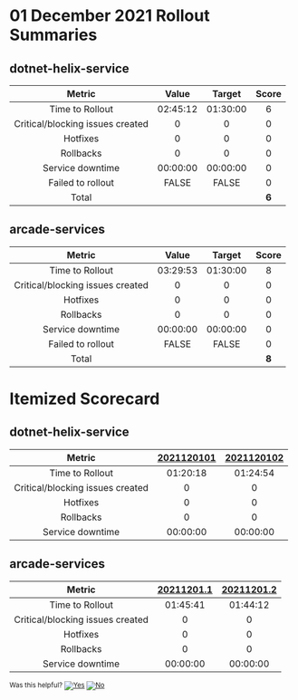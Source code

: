 # 01 December 2021 Rollout Summaries

## dotnet-helix-service

|              Metric              |   Value  |  Target  |   Score   |
|:--------------------------------:|:--------:|:--------:|:---------:|
| Time to Rollout                  | 02:45:12 | 01:30:00 |     6     |
| Critical/blocking issues created |     0    |    0     |     0     |
| Hotfixes                         |     0    |    0     |     0     |
| Rollbacks                        |     0    |    0     |     0     |
| Service downtime                 | 00:00:00 | 00:00:00 |     0     |
| Failed to rollout                |   FALSE  |   FALSE  |     0     |
| Total                            |          |          |   **6**   |


## arcade-services

|              Metric              |   Value  |  Target  |   Score   |
|:--------------------------------:|:--------:|:--------:|:---------:|
| Time to Rollout                  | 03:29:53 | 01:30:00 |     8     |
| Critical/blocking issues created |     0    |    0     |     0     |
| Hotfixes                         |     0    |    0     |     0     |
| Rollbacks                        |     0    |    0     |     0     |
| Service downtime                 | 00:00:00 | 00:00:00 |     0     |
| Failed to rollout                |   FALSE  |   FALSE  |     0     |
| Total                            |          |          |   **8**   |


# Itemized Scorecard

## dotnet-helix-service

| Metric | [2021120101](https://dev.azure.com/dnceng/7ea9116e-9fac-403d-b258-b31fcf1bb293/_build/results?buildId=1492651) | [2021120102](https://dev.azure.com/dnceng/7ea9116e-9fac-403d-b258-b31fcf1bb293/_build/results?buildId=1492783) |
|:-----:|:-----:|:-----:|
| Time to Rollout | 01:20:18 | 01:24:54 |
| Critical/blocking issues created | 0 | 0 |
| Hotfixes | 0 | 0 |
| Rollbacks | 0 | 0 |
| Service downtime | 00:00:00 | 00:00:00 |


## arcade-services

| Metric | [20211201.1](https://dev.azure.com/dnceng/7ea9116e-9fac-403d-b258-b31fcf1bb293/_build/results?buildId=1492655) | [20211201.2](https://dev.azure.com/dnceng/7ea9116e-9fac-403d-b258-b31fcf1bb293/_build/results?buildId=1492801) |
|:-----:|:-----:|:-----:|
| Time to Rollout | 01:45:41 | 01:44:12 |
| Critical/blocking issues created | 0 | 0 |
| Hotfixes | 0 | 0 |
| Rollbacks | 0 | 0 |
| Service downtime | 00:00:00 | 00:00:00 |



<!-- Begin Generated Content: Doc Feedback -->
<sub>Was this helpful? [![Yes](https://helix.dot.net/f/ip/5?p=Documentation%5CTeamProcess%5CRollout-Scorecards%5CScorecard_2021-12-01.md)](https://helix.dot.net/f/p/5?p=Documentation%5CTeamProcess%5CRollout-Scorecards%5CScorecard_2021-12-01.md) [![No](https://helix.dot.net/f/in)](https://helix.dot.net/f/n/5?p=Documentation%5CTeamProcess%5CRollout-Scorecards%5CScorecard_2021-12-01.md)</sub>
<!-- End Generated Content-->
